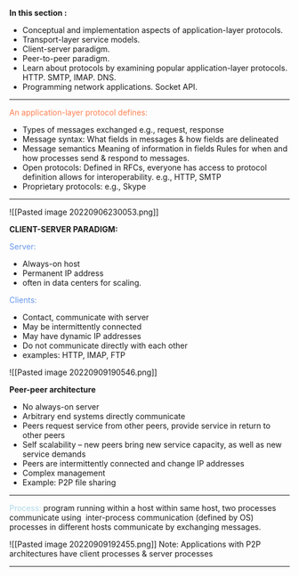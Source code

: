 

**In this section :**

- Conceptual and implementation aspects of application-layer protocols.
- Transport-layer service models.
- Client-server paradigm.
- Peer-to-peer paradigm.
- Learn about protocols by examining popular application-layer protocols.
	HTTP.
	SMTP, IMAP.
	DNS.
- Programming network applications.
	Socket API.

---
<font style="color:coral"> An application-layer protocol defines: </font>

- Types of messages exchanged 
   e.g., request, response
- Message syntax:
	What fields in messages & how fields are delineated
- Message semantics
	Meaning of information in fields
	Rules for when and how processes send & respond to messages.
- Open protocols:
	Defined in RFCs, everyone has access to protocol definition allows for interoperability.
	e.g., HTTP, SMTP
- Proprietary protocols:
	e.g., Skype

---






![[Pasted image 20220906230053.png]]

**CLIENT-SERVER PARADIGM:**

<font style="color:cornflowerblue">Server:</font>

- Always-on host
- Permanent IP address
- often in data centers  for scaling.

<font style="color:cornflowerblue">Clients:</font>

- Contact, communicate with server
- May be intermittently connected
- May have dynamic IP addresses
- Do not communicate directly with each other
- examples: HTTP, IMAP, FTP

![[Pasted image 20220909190546.png]]

**Peer-peer architecture**

- No always-on server
- Arbitrary end systems directly communicate
- Peers request service from other peers, provide service in return to other peers
- Self scalability – new peers bring new service capacity, as well as new service demands
- Peers are intermittently connected and change IP addresses
- Complex management
- Example: P2P file sharing

---
<font style="color:lightblue">Process:</font> program running within a host within same host, two processes communicate using  inter-process communication (defined by OS) processes in different hosts communicate by exchanging messages.

![[Pasted image 20220909192455.png]]
Note:  Applications with P2P architectures have client processes & server processes

---


